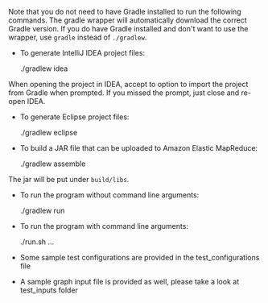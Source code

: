 Note that you do not need to have Gradle installed to run the following
commands. The gradle wrapper will automatically download the correct Gradle
version. If you do have Gradle installed and don't want to use the wrapper, use
`gradle` instead of `./gradlew`.

- To generate IntelliJ IDEA project files:

    ./gradlew idea

When opening the project in IDEA, accept to option to import the project from
Gradle when prompted. If you missed the prompt, just close and re-open IDEA.

- To generate Eclipse project files:

    ./gradlew eclipse

- To build a JAR file that can be uploaded to Amazon Elastic MapReduce:

    ./gradlew assemble

The jar will be put under `build/libs`.

- To run the program without command line arguments:

    ./gradlew run

- To run the program with command line arguments:

    ./run.sh <arg1> <arg2> <arg3> ...

- Some sample test configurations are provided in the test_configurations file

- A sample graph input file is provided as well, please take a look at test_inputs folder
